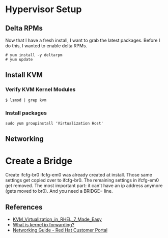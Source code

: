 # Hypervisor Setup

## Delta RPMs
Now that I have a fresh install, I want to grab the latest packages. Before I do this, I wanted to enable delta RPMs.

```
# yum install -y deltarpm
# yum update
```

## Install KVM

### Verify KVM Kernel Modules
```
$ lsmod | grep kvm
```

### Install packages
```
sudo yum groupinstall 'Virtualization Host'
```

## Networking

# Create a Bridge

Create ifcfg-br0
ifcfg-em0 was already created at install. Those same settings get copied over
to ifcfg-br0.
The remaining settings in ifcfg-em0 get removed. The most important part:
it can't have an ip address anymore (gets moved to br0). And you need a BRIDGE=
line.

## References
* [KVM_Virtualization_in_RHEL_7_Made_Easy](https://linux.dell.com/files/whitepapers/KVM_Virtualization_in_RHEL_7_Made_Easy.pdf)
* [What is kernel ip forwarding?](https://unix.stackexchange.com/a/14058)
* [Networking Guide - Red Hat Customer Portal](https://access.redhat.com/documentation/en-us/red_hat_enterprise_linux/7/html/networking_guide/)
